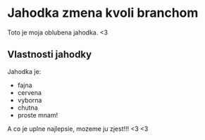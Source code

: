 # Jahodka zmena kvoli branchom  

Toto je moja oblubena jahodka. <3

## Vlastnosti jahodky

Jahodka je:

* fajna
* cervena
* vyborna
* chutna
* proste mnam!

A co je uplne najlepsie, mozeme ju zjest!!! <3 <3
